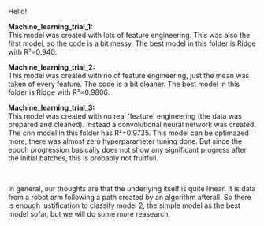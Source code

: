 Hello!

**Machine_learning_trial_1:** <br>
This model was created with lots of feature engineering. This was also the first model, so the code is a bit messy.
The best model in this folder is Ridge with R²=0.940.


**Machine_learning_trial_2:** <br>
This model was created with no of feature engineering, just the mean was taken of every feature. The code is a bit cleaner.
The best model in this folder is Ridge with R²=0.9806.
	
**Machine_learning_trial_3:** <br>
This model was created with no real 'feature' engineering (the data was prepared and cleaned). Instead a convolutional neural network was created.
The cnn model in this folder has R²=0.9735.
This model can be optimazed more, there was almost zero hyperparameter tuning done. 
But since the epoch progression basically does not show any significant progress after the initial batches, this is probably not fruitfull.

<br>

In general, our thoughts are that the underlying itself is quite linear. It is data from a robot arm following a path created by an algorithm afterall.
So there is enough justification to classify model 2, the simple model as the best model sofar, but we will do some more reasearch. 

